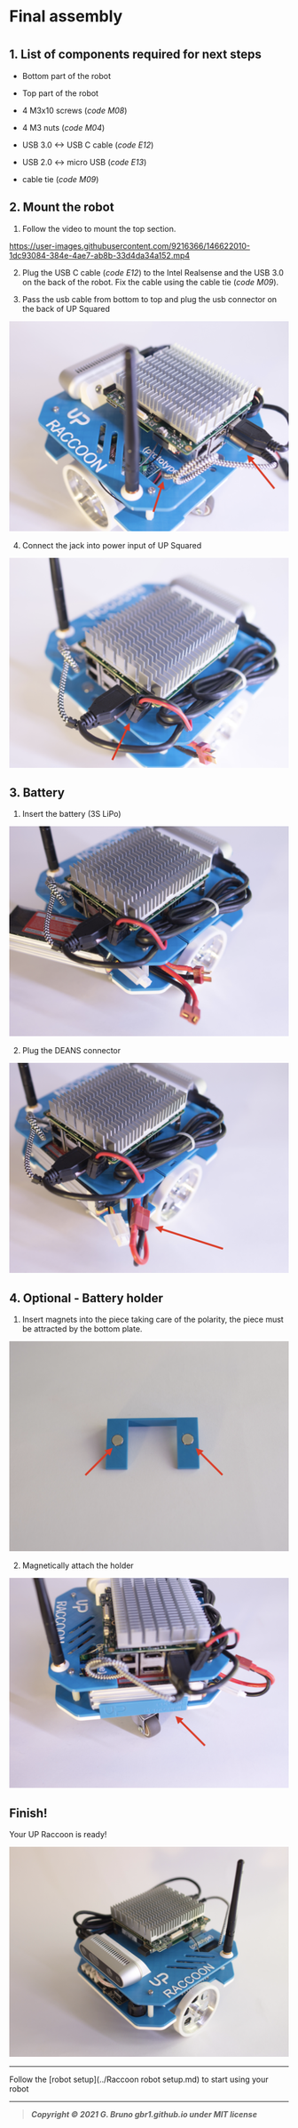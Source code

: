 # Final assembly

# 

## 1. List of components required for next steps

- Bottom part of the robot

- Top part of the robot

- 4 M3x10 screws (*code M08*)

- 4 M3 nuts (*code M04*)

- USB 3.0 <-> USB C cable (*code E12*)

- USB 2.0 <-> micro USB (*code E13*)

- cable tie (*code M09*)

## 2. Mount the robot

1. Follow the video to mount the top section.

https://user-images.githubusercontent.com/9216366/146622010-1dc93084-384e-4ae7-ab8b-33d4da34a152.mp4

2. Plug the USB C cable (*code E12*) to the Intel Realsense and the USB 3.0 on the back of the robot. Fix the cable using the cable tie (*code M09*).

3. Pass the usb cable from bottom to top and plug the usb connector on the back of UP Squared

![](../doc_images/assembly/final_steps/final_steps.003.png)

4. Connect the jack into power input of UP Squared

![](../doc_images/assembly/final_steps/final_steps.004.png)

## 3. Battery

1. Insert the battery (3S LiPo)

![](../doc_images/assembly/final_steps/final_steps.005.png)

2. Plug the DEANS connector

![](../doc_images/assembly/final_steps/final_steps.006.png)

## 4. Optional - Battery holder

1. Insert magnets into the piece taking care of the polarity, the piece must be attracted by the bottom plate.

![../doc_images/assembly/bottom_steps/bottom_steps.001.png](../doc_images/assembly/bottom_steps/bottom_steps.001.png)

2. Magnetically attach the holder

![](../doc_images/assembly/final_steps/final_steps.007.png)

## Finish!

Your UP Raccoon is ready!

![](../doc_images/assembly/final_steps/final_steps.009.png)

---

Follow the [robot setup](../Raccoon robot setup.md) to start using your robot

---

> ***Copyright © 2021 G. Bruno gbr1.github.io under MIT license***
